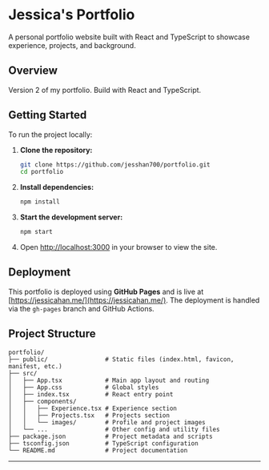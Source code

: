 # Jessica's Portfolio

A personal portfolio website built with React and TypeScript to showcase experience, projects, and background.

## Overview

Version 2 of my portfolio. Build with React and TypeScript. 

## Getting Started

To run the project locally:

1. **Clone the repository:**
   ```bash
   git clone https://github.com/jesshan700/portfolio.git
   cd portfolio
   ```
2. **Install dependencies:**
   ```bash
   npm install
   ```
3. **Start the development server:**
   ```bash
   npm start
   ```
4. Open [http://localhost:3000](http://localhost:3000) in your browser to view the site.

## Deployment

This portfolio is deployed using **GitHub Pages** and is live at [https://jessicahan.me/](https://jessicahan.me/). The deployment is handled via the `gh-pages` branch and GitHub Actions. 

## Project Structure

```
portfolio/
├── public/                # Static files (index.html, favicon, manifest, etc.)
├── src/
│   ├── App.tsx            # Main app layout and routing
│   ├── App.css            # Global styles
│   ├── index.tsx          # React entry point
│   ├── components/
│   │   ├── Experience.tsx # Experience section
│   │   ├── Projects.tsx   # Projects section
│   │   └── images/        # Profile and project images
│   └── ...                # Other config and utility files
├── package.json           # Project metadata and scripts
├── tsconfig.json          # TypeScript configuration
└── README.md              # Project documentation
```

---

